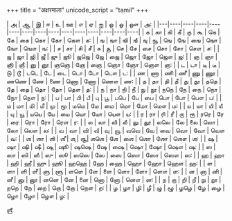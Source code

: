 +++
title = "अक्षरमाला"
unicode_script = "tamil"
+++

| அ | ஆ  | இ  | ஈ  | உ  | ஊ  |  எ  | ஏ  | ஐ  | ஒ  | ஓ  | ஔ  | அ꞉ |
|---|----|----|----|----|----|----|----|----|----|----|----|----|----|----|
| க | கா | கி | கீ | கு | கூ | கெ | கே | கை | கொ | கோ | கௌ | க꞉ |
| ங | ஙா | ஙி | ஙீ | ஙு | ஙூ |  ஙெ | ஙே | ஙை | ஙொ | ஙோ | ஙௌ | ங꞉ |
| ச | சா | சி | சீ | சு | சூ | செ | சே | சை | சொ | சோ | சௌ | ச꞉ |
| ஜ | ஜா | ஜி | ஜீ | ஜு | ஜூ | ஜஜெ | ஜே | ஜை | ஜொ | ஜோ | ஜௌ | ஜ꞉ |
| ஞ | ஞா | ஞி | ஞீ | ஞு | ஞூ | ஞஞெ | ஞே | ஞை | ஞொ | ஞோ | ஞௌ | ஞ꞉ |
| ட | டா | டி | டீ | டு | டூ | டடெ | டே | டை | டொ | டோ | டௌ | ட꞉ |
| ண | ணா | ணி | ணீ | ணு | ணூ | ணணெ | ணே | ணை | ணொ | ணோ | ணௌ | ண꞉ |
| த | தா | தி | தீ | து | தூ | ததெ | தே | தை | தொ | தோ | தௌ | த꞉ |
| ந | நா | நி | நீ | நு | நூ | நநெ | நே | நை | நொ | நோ | நௌ | ந꞉ |
| ப | பா | பி | பீ | பு | பூ | பபெ | பே | பை | பொ | போ | பௌ | ப꞉ |
| ம | மா | மி | மீ | மு | மூ | மமெ | மே | மை | மொ | மோ | மௌ | ம꞉ |
| ய | யா | யி | யீ | யு | யூ | யயெ | யே | யை | யொ | யோ | யௌ | ய꞉ |
| ர | ரா | ரி | ரீ | ரு | ரூ | ரரெ | ரே | ரை | ரொ | ரோ | ரௌ | ர꞉ |
| ல | லா | லி | லீ | லு | லூ | லலெ | லே | லை | லொ | லோ | லௌ | ல꞉ |
| வ | வா | வி | வீ | வு | வூ | வவெ | வே | வை | வொ | வோ | வௌ | வ꞉ |
| ஶ | ஶா | ஶி | ஶீ | ஶு | ஶூ | ஶஶெ | ஶே | ஶை | ஶொ | ஶோ | ஶௌ | ஶ꞉ |
| ஷ | ஷா | ஷி | ஷீ | ஷு | ஷூ | ஷஷெ | ஷே | ஷை | ஷொ | ஷோ | ஷௌ | ஷ꞉ |
| ஸ | ஸா | ஸி | ஸீ | ஸு | ஸூ | ஸஸெ | ஸே | ஸை | ஸொ | ஸோ | ஸௌ | ஸ꞉ |
| ஹ | ஹா | ஹி | ஹீ | ஹு | ஹூ | ஹஹெ | ஹே | ஹை | ஹொ | ஹோ | ஹௌ | ஹ꞉ |
| ள | ளா | ளி | ளீ | ளு | ளூ | ளளெ | ளே | ளை | ளொ | ளோ | ளௌ | ள꞉ |
| ன | னா | னி | னீ | னு | னூ | னனெ | னே | னை | னொ | னோ | னௌ | ன꞉ |
| ற | றா | றி | றீ | று | றூ | றறெ | றே | றை | றொ | றோ | றௌ | ற꞉ |
| ழ | ழா | ழி | ழீ | ழு | ழூ | ழழெ | ழே | ழை | ழொ | ழோ | ழௌ | ழ꞉ |

ஶ்ரீ